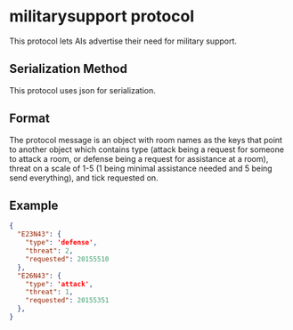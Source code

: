 # militarysupport protocol

This protocol lets AIs advertise their need for military support.

## Serialization Method

This protocol uses json for serialization.

## Format

The protocol message is an object with room names as the keys that point to another object which contains type (attack being a request for someone to attack a room, or defense being a request for assistance at a room), threat on a scale of 1-5 (1 being minimal assistance needed and 5 being send everything), and tick requested on.


## Example

```json
{
  "E23N43": {
    "type": 'defense',
    "threat": 2,
    "requested": 20155510
  },
  "E26N43": {
    "type": 'attack',
    "threat": 1,
    "requested": 20155351
  },
}
```
